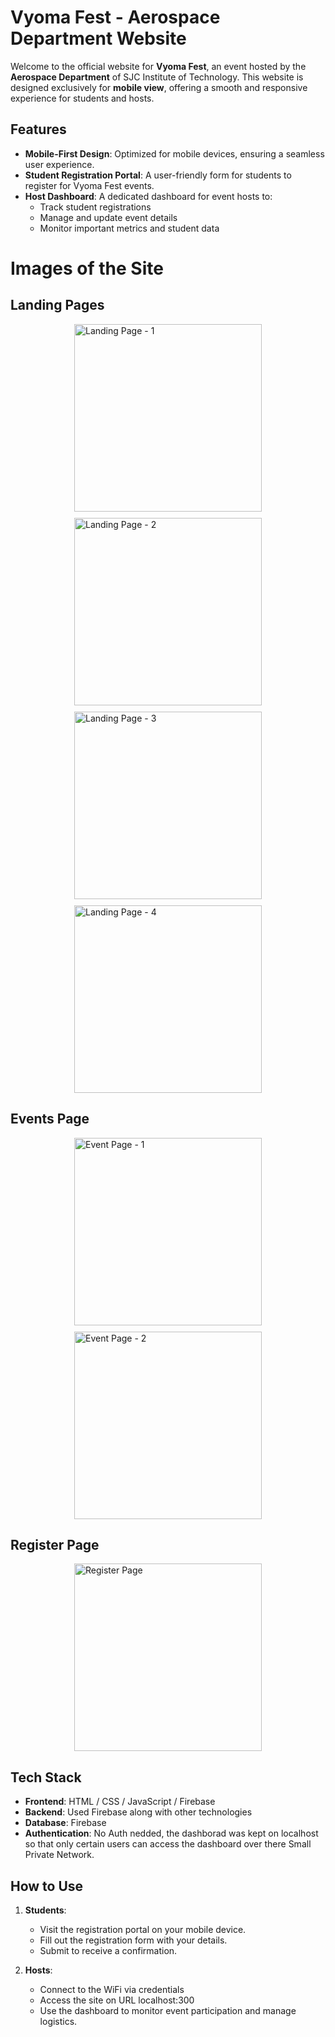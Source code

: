 # Vyoma Fest - Aerospace Department Website

Welcome to the official website for **Vyoma Fest**, an event hosted by the **Aerospace Department** of SJC Institute of Technology. This website is designed exclusively for **mobile view**, offering a smooth and responsive experience for students and hosts.

## Features

- **Mobile-First Design**: Optimized for mobile devices, ensuring a seamless user experience.
- **Student Registration Portal**: A user-friendly form for students to register for Vyoma Fest events.
- **Host Dashboard**: A dedicated dashboard for event hosts to:
  - Track student registrations
  - Manage and update event details
  - Monitor important metrics and student data

# Images of the Site

## Landing Pages
<div style="display: flex; flex-wrap: wrap; gap: 10px; justify-content: center;">
  <img src="https://i.ibb.co/JqTmWv0/vyoma-landing-1.png" alt="Landing Page - 1" width="300">
  <img src="https://i.ibb.co/2cQZRvr/vyoma-landing-page-4.png" alt="Landing Page - 2" width="300">
  <img src="https://i.ibb.co/0cn8kPm/vyoma-landing-page-2.png" alt="Landing Page - 3" width="300">
  <img src="https://i.ibb.co/F6Lxf8T/vyoma-landing-page-3.png" alt="Landing Page - 4" width="300">
</div>

## Events Page
<div style="display: flex; flex-wrap: wrap; gap: 10px; justify-content: center;">
  <img src="https://i.ibb.co/f1v9JnV/vyoma-event-page-1.png" alt="Event Page - 1" width="300">
  <img src="https://i.ibb.co/HdcpHnx/vyoma-event-page-2.png" alt="Event Page - 2" width="300">
</div>

## Register Page
<div style="display: flex; flex-wrap: wrap; gap: 10px; justify-content: center;">
  <img src="https://i.ibb.co/86rymjm/vyoma-registration-page.png" alt="Register Page" width="300">
</div>


## Tech Stack

- **Frontend**: HTML / CSS / JavaScript / Firebase
- **Backend**: Used Firebase along with other technologies
- **Database**: Firebase
- **Authentication**: No Auth nedded, the dashborad was kept on localhost so that only certain users can access the dashboard over there Small Private Network.

## How to Use

1. **Students**:
   - Visit the registration portal on your mobile device.
   - Fill out the registration form with your details.
   - Submit to receive a confirmation.

2. **Hosts**:
   - Connect to the WiFi via credentials
   - Access the site on URL localhost:300
   - Use the dashboard to monitor event participation and manage logistics.
